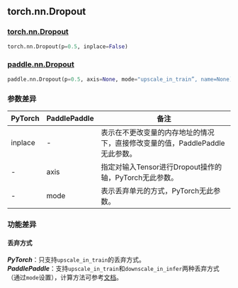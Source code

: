 ## torch.nn.Dropout
### [torch.nn.Dropout](https://pytorch.org/docs/stable/generated/torch.nn.Dropout.html?highlight=dropout#torch.nn.Dropout)
```python
torch.nn.Dropout(p=0.5, inplace=False)
```

### [paddle.nn.Dropout](https://www.paddlepaddle.org.cn/documentation/docs/zh/api/paddle/nn/Dropout_cn.html#dropout)
```python
paddle.nn.Dropout(p=0.5, axis=None, mode="upscale_in_train”, name=None)
```

### 参数差异
| PyTorch       | PaddlePaddle | 备注                                                   |
| ------------- | ------------ | ------------------------------------------------------ |
| inplace          | -        | 表示在不更改变量的内存地址的情况下，直接修改变量的值，PaddlePaddle无此参数。  |
| -           | axis            | 指定对输入Tensor进行Dropout操作的轴，PyTorch无此参数。 |
| -           | mode            | 表示丢弃单元的方式，PyTorch无此参数。|


### 功能差异

#### 丢弃方式
***PyTorch***：只支持`upscale_in_train`的丢弃方式。  
***PaddlePaddle***：支持`upscale_in_train`和`downscale_in_infer`两种丢弃方式（通过`mode`设置），计算方法可参考[文档](https://www.paddlepaddle.org.cn/documentation/docs/zh/api/paddle/nn/layer/common/Dropout_cn.html#dropout)。
